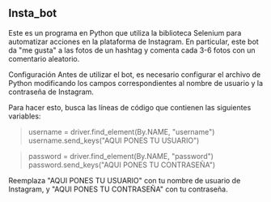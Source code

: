 ## Insta_bot 
Este es un programa en Python que utiliza la biblioteca Selenium para automatizar acciones en la plataforma de Instagram. En particular, este bot da "me gusta" a las fotos de un hashtag y comenta cada 3-6 fotos con un comentario aleatorio.

Configuración
Antes de utilizar el bot, es necesario configurar el archivo de Python modificando los campos correspondientes al nombre de usuario y la contraseña de Instagram.

Para hacer esto, busca las líneas de código que contienen las siguientes variables:

> username = driver.find_element(By.NAME, "username")
> username.send_keys("AQUI PONES TU USUARIO")

> password = driver.find_element(By.NAME, "password")
> password.send_keys("AQUI PONES TU CONTRASEÑA")

Reemplaza "AQUI PONES TU USUARIO" con tu nombre de usuario de Instagram, y "AQUI PONES TU CONTRASEÑA" con tu contraseña.


